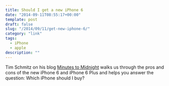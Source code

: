 ```yaml
---
title: Should I get a new iPhone 6
date: "2014-09-11T08:55:17+00:00"
template: post
draft: false
slug: "/2014/09/11/get-new-iphone-6/"
category: "link"
tags:
  - iPhone
  - apple
description: ""
---
```


Tim Schmitz on his blog <a href="http://minutestomidnight.net">Minutes to Midnight</a> walks us through the pros and cons of the new iPhone 6 and iPhone 6 Plus and helps you answer the question: Which iPhone should I buy?
